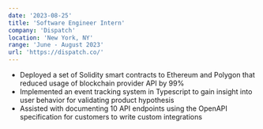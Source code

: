 ```yaml
---
date: '2023-08-25'
title: 'Software Engineer Intern'
company: 'Dispatch'
location: 'New York, NY'
range: 'June - August 2023'
url: 'https://dispatch.co/'
---
```


- Deployed a set of Solidity smart contracts to Ethereum and Polygon that reduced usage of blockchain provider API by 99%
- Implemented an event tracking system in Typescript to gain insight into user behavior for validating product hypothesis
- Assisted with documenting 10 API endpoints using the OpenAPI specification for customers to write custom integrations
